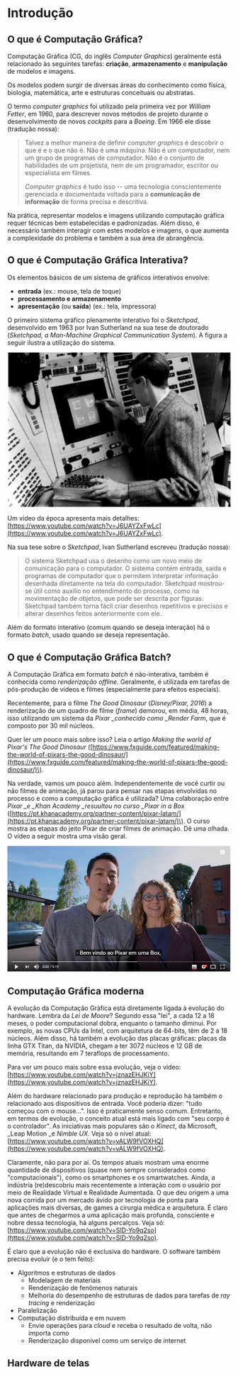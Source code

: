 # Introdução

## O que é Computação Gráfica?

Computação Gráfica \(CG, do inglês _Computer Graphics_\) geralmente está relacionado às seguintes tarefas: **criação**, **armazenamento** e **manipulação** de modelos e imagens.

Os modelos podem surgir de diversas áreas do conhecimento como física, biologia, matemática, arte e estruturas conceituais ou abstratas.

O termo _computer graphics_ foi utilizado pela primeira vez por _William Fetter_, em 1960, para descrever novos métodos de projeto durante o desenvolvimento de novos _cockpits_ para a _Boeing_. Em 1966 ele disse \(tradução nossa\):

> Talvez a melhor maneira de definir _computer graphics_ é descobrir o que é e o que não é. Não é uma máquina. Não é um computador, nem um grupo de programas de computador. Não é o conjunto de habilidades de um projetista, nem de um programador, escritor ou especialista em filmes.
>
> _Computer graphics_ é tudo isso -- uma tecnologia conscientemente gerenciada e documentada voltada para a **comunicação de informação** de forma precisa e descritiva.

Na prática, representar modelos e imagens utilizando computação gráfica requer técnicas bem estabelecidas e padronizadas. Além disso, é necessário também interagir com estes modelos e imagens, o que aumenta a complexidade do problema e também a sua área de abrangência.

## O que é Computação Gráfica Interativa?

Os elementos básicos de um sistema de gráficos interativos envolve:

* **entrada** \(ex.: mouse, tela de toque\)
* **processamento e armazenamento**
* **apresentação** \(ou **saída**\) \(ex.: tela, impressora\)

O primeiro sistema gráfico plenamente interativo foi o _Sketchpad_, desenvolvido em 1963 por Ivan Sutherland na sua tese de doutorado \(_Sketchpad, a Man-Machine Graphical Communication System_\). A figura a seguir ilustra a utilização do sistema.

![](/assets/ivan-sutherland-sketchpad.png)

Um vídeo da época apresenta mais detalhes: [https://www.youtube.com/watch?v=J6UAYZxFwLc](https://www.youtube.com/watch?v=J6UAYZxFwLc).

Na sua tese sobre o _Sketchpad_, Ivan Sutherland escreveu \(tradução nossa\):

> O sistema Sketchpad usa o desenho como um novo meio de comunicação para o computador. O sistema contém entrada, saída e programas de computador que o permitem interpretar informação desenhada diretamente na tela do computador. Sketchpad mostrou-se útil como auxílio no entendimento do processo, como na movimentação de objetos, que pode ser descrita por figuras. Sketchpad também torna fácil criar desenhos repetitivos e precisos e alterar desenhos feitos anteriormente com ele.

Além do formato interativo \(comum quando se deseja interação\) há o formato _batch_, usado quando se deseja representação.

## O que é Computação Gráfica Batch?

A Computação Gráfica em formato _batch_ é não-interativa, também é conhecida como _renderização offline_. Geralmente, é utilizada em tarefas de pós-produção de vídeos e filmes \(especialmente para efeitos especiais\).

Recentemente, para o filme _The Good Dinosaur_ \(_Disney/Pixar, 2016_\) a renderização de um quadro de filme \(_frame_\) demorou, em média, 48 horas, isso utilizando um sistema da _Pixar \_conhecido como \_Render Farm_, que é composto por 30 mil núcleos.

Quer ler um pouco mais sobre isso? Leia o artigo _Making the world of Pixar's The Good Dinosaur_ \([https://www.fxguide.com/featured/making-the-world-of-pixars-the-good-dinosaur/](https://www.fxguide.com/featured/making-the-world-of-pixars-the-good-dinosaur/)\).

Na verdade, vamos um pouco além. Independentemente de você curtir ou não filmes de animação, já parou para pensar nas etapas envolvidas no processo e como a computação gráfica é utilizada? Uma colaboração entre _Pixar \_e \_Khan Academy \_resuultou no curso \_Pixar in a Box_ \([https://pt.khanacademy.org/partner-content/pixar-latam/](https://pt.khanacademy.org/partner-content/pixar-latam/)\). O curso mostra as etapas do jeito Pixar de criar filmes de animação. Dê uma olhada. O vídeo a seguir mostra uma visão geral.

[![](/assets/intro-scene-pixar-in-a-box.png)](https://www.youtube.com/watch?v=3Iu1Z0h1i1Y)

## Computação Gráfica moderna

A evolução da Computação Gráfica está diretamente ligada à evolução do hardware. Lembra da _Lei de Moore_? Segundo essa "lei", a cada 12 a 18 meses, o poder computacional dobra, enquanto o tamanho diminui. Por exemplo, as novas CPUs da Intel, com arquitetura de 64-bits, têm de 2 a 18 núcleos. Além disso, há também a evolução das placas gráficas: placas da linha GTX Titan, da NVIDIA, chegam a ter 3072 núcleos e 12 GB de memória, resultando em 7 teraflops de processamento. 

Para ver um pouco mais sobre essa evolução, veja o vídeo: [https://www.youtube.com/watch?v=jznazEHJKiY](https://www.youtube.com/watch?v=jznazEHJKiY).

Além do hardware relacionado para produção e reprodução há também o relacionado aos dispositivos de entrada. Você poderia dizer: "tudo começou com o mouse...". Isso é praticamente senso comum. Entretanto, em termos de evolução, o conceito atual está mais ligado com "seu corpo é o controlador". As iniciativas mais populares são o _Kinect_, da Microsoft, _Leap Motion _e _Nimble UX_. Veja só o nível atual: [https://www.youtube.com/watch?v=vALW9fVOXHQ](https://www.youtube.com/watch?v=vALW9fVOXHQ).

Claramente, não para por aí. Os tempos atuais mostram uma enorme quantidade de dispositivos \(quase nem sempre considerados como "computacionais"\), como os smartphones e os smartwatches. Ainda, a indústria \(re\)descobriu mais recentemente a interação com o usuário por meio de Realidade Virtual e Realidade Aumentada. O que deu origem a uma nova corrida por um mercado ávido por tecnologia de ponta para aplicações mais diversas, de games a cirurgia médica e arquitetura. É claro que antes de chegarmos a uma aplicação mais profunda, consciente e nobre dessa tecnologia, há alguns percalços. Veja só: [https://www.youtube.com/watch?v=SlD-Yo9q2so](https://www.youtube.com/watch?v=SlD-Yo9q2so).

É claro que a evolução não é exclusiva do hardware. O software também precisa evoluir \(e o tem feito\):

* Algoritmos e estruturas de dados
  * Modelagem de materiais
  * Renderização de fenômenos naturais
  * Melhoria do desempenho de estruturas de dados para tarefas de _ray tracing_ e renderização
* Paralelização
* Computação distribuída e em nuvem
  * Envie operações para _cloud_ e receba o resultado de volta, não importa como
  * Renderização disponível como um serviço de internet

## Hardware de telas





